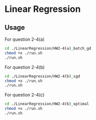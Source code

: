# Linear Regression



## Usage

For question 2-4(a)
```bash
cd ./LinearRegression/HW2-4(a)_batch_gd
chmod +x ./run.sh
./run.sh
```
For question 2-4(b)
```bash
cd ./LinearRegression/HW2-4(b)_sgd
chmod +x ./run.sh
./run.sh
```
For question 2-4(c)
```bash
cd ./LinearRegression/HW2-4(b)_optimal
chmod +x ./run.sh
./run.sh
```
